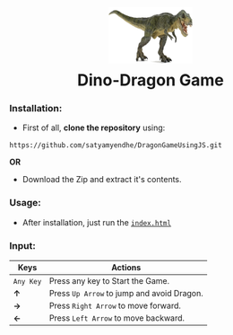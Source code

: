 <p align="center">

<img src="images/dino.png" height="100" width="150">
<h1 align="center" style="margin-top: -4px !important;">Dino-Dragon Game</h1>
</p>

### Installation:

-	First of all, **clone the repository** using:
```
https://github.com/satyamyendhe/DragonGameUsingJS.git
``` 
**OR**
- Download the Zip and extract it's contents.

### Usage:

-	After installation, just run the [`index.html`](https://github.com/satyamyendhe/DragonGameUsingJS/blob/master/index.html) 

### Input:

| Keys              | Actions                                                       |
|-------------------|---------------------------------------------------------------|
|  `Any Key`        |    Press any key to Start the Game.                           | 
|   **&#8593;**     |    Press `Up Arrow` to jump and avoid Dragon.                 |
|   **&#8594;**     |    Press `Right Arrow` to move forward.                       |
|   **&#8592;**     |    Press `Left Arrow` to move backward.                       |

